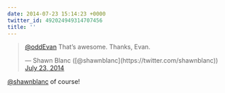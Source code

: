 ```yaml
---
date: 2014-07-23 15:14:23 +0000
twitter_id: 492024949314707456
title: ''
---
```


<blockquote class="twitter-tweet"><p lang="en" dir="ltr"><a href="https://twitter.com/oddEvan?ref_src=twsrc%5Etfw">@oddEvan</a> That’s awesome. Thanks, Evan.</p>&mdash; Shawn Blanc ([@shawnblanc](https://twitter.com/shawnblanc)) <a href="https://twitter.com/shawnblanc/status/492024851150823425?ref_src=twsrc%5Etfw">July 23, 2014</a></blockquote>
<script async src="https://platform.twitter.com/widgets.js" charset="utf-8"></script>

[@shawnblanc](https://twitter.com/shawnblanc) of course!
